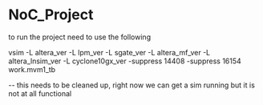 # NoC_Project

to run the project need to use the following 

vsim -L altera_ver -L lpm_ver -L sgate_ver -L altera_mf_ver -L altera_lnsim_ver -L cyclone10gx_ver -suppress 14408 -suppress 16154 work.mvm1_tb 


-- this needs to be cleaned up, right now we can get a sim running but it is not at all functional 